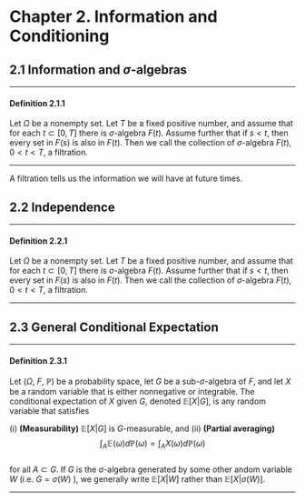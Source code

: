 # Chapter 2. Information and Conditioning

## 2.1 Information and $\sigma$-algebras

-------------------------------------------------------------------------------------
#### Definition 2.1.1  
Let $\Omega$ be a nonempty set. Let $T$ be a fixed positive number, and assume that for each $t \subset [0, T]$ there is $\sigma$-algebra $F(t)$. Assume further that if $s \lt t$, then every set in $F(s)$ is also in $F(t)$. Then we call the collection of $\sigma$-algebra $F(t)$, $0 \lt t \lt T$, a filtration.

------------------------------------------------------------------------------------
A filtration tells us the information we will have at future times.

## 2.2 Independence

-------------------------------------------------------------------------------------
#### Definition 2.2.1  
Let $\Omega$ be a nonempty set. Let $T$ be a fixed positive number, and assume that for each $t \subset [0, T]$ there is $\sigma$-algebra $F(t)$. Assume further that if $s \lt t$, then every set in $F(s)$ is also in $F(t)$. Then we call the collection of $\sigma$-algebra $F(t)$, $0 \lt t \lt T$, a filtration.

------------------------------------------------------------------------------------

## 2.3 General Conditional Expectation

-------------------------------------------------------------------------------------
#### Definition 2.3.1  
Let ($\Omega$, $F$, $\mathbb{P}$) be a probability space, let $G$ be a sub-$\sigma$-algebra of $F$, and let $X$ be a random variable that is either nonnegative or integrable. The conditional expectation of $X$ given $G$, denoted $\mathbb{E}[X|G]$, is any random variable that satisfies

(i) **(Measurability)** $\mathbb{E}[X|G]$ is $G$-measurable, and
(ii) **(Partial averaging)** 
$$\int_A \mathbb{E}(\omega)d\mathbb{P}(\omega) = \int_A X(\omega)d\mathbb{P}(\omega)$$  
for all $A \subset G$. If $G$ is the $\sigma$-algebra generated by some other andom variable $W$ (i.e. $G=\sigma(W)$ ), we generally write $\mathbb{E}[X|W]$ rather than $\mathbb{E}[X|\sigma(W)]$. 

------------------------------------------------------------------------------------

